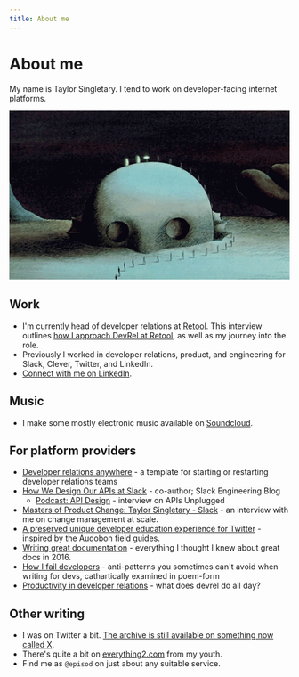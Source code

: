 ```yaml
---
title: About me
---
```


# About me

My name is Taylor Singletary. I tend to work on developer-facing internet platforms.

[![Developer activation, Fantastic Planet style](img/fantastic-planet-mount-head.gif "Developer activation, Fantastic Planet style")](https://devrel.realitytechnicians.com/)

## Work

* I'm currently head of developer relations at [Retool](https://retool.com). This interview outlines [how I approach DevRel at Retool](https://retool.com/blog/retool-developer-relations), as well as my journey into the role.
* Previously I worked in developer relations, product, and engineering for Slack, Clever, Twitter, and LinkedIn.
* [Connect with me on LinkedIn](https://linkedin.com/in/taylorsingletary).

## Music

* I make some mostly electronic music available on [Soundcloud](https://soundcloud.com/reality-technician).

## For platform providers

* [Developer relations anywhere](https://devrel.realitytechnicians.com/) - a template for starting or restarting developer relations teams
* [How We Design Our APIs at Slack](https://slack.engineering/how-we-design-our-apis-at-slack/) - co-author; Slack Engineering Blog
    * [Podcast: API Design](https://soundcloud.com/mulesoft/apis-unplugged-s2-e13-api-design-with-saurabh-sahni-and-taylor-singletary) - interview on APIs Unplugged
* [Masters of Product Change: Taylor Singletary - Slack](https://www.launchnotes.com/blog/masters-of-product-change-taylor-singletary-slack) - an interview with me on change management at scale.
* [A preserved unique developer education experience for Twitter](https://twitter-field-guide.apievangelist.com/) - inspired by the Audobon field guides.
* [Writing great documentation](https://medium.com/@episod/writing-great-documentation-44d90367115a) - everything I thought I knew about great docs in 2016.
* [How I fail developers](https://medium.com/@episod/how-i-fail-developers-74580c13d5a4) - anti-patterns you sometimes can't avoid when writing for devs, cathartically examined in poem-form
* [Productivity in developer relations](https://dev.to/episod/productivity-in-developer-relations-1hfb) - what does devrel do all day?

## Other writing

* I was on Twitter a bit. [The archive is still available on something now called X](https://twitter.com/episod).
* There's quite a bit on [everything2.com](https://everything2.com) from my youth.
* Find me as `@episod` on just about any suitable service.
